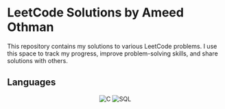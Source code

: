 # LeetCode Solutions by Ameed Othman

This repository contains my solutions to various LeetCode problems. I use this space to track my progress, improve problem-solving skills, and share solutions with others.

## Languages 

<p align="center">
  <img src="https://img.shields.io/badge/C-00599C?style=for-the-badge&logo=c&logoColor=white" alt="C" /> 
  <img src="https://img.shields.io/badge/SQL-4479A1?style=for-the-badge&logo=postgresql&logoColor=white" alt="SQL" />
</p>
